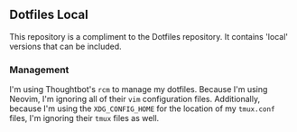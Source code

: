 ## Dotfiles Local

This repository is a compliment to the Dotfiles repository. It contains 'local' versions that can be included.

### Management

I'm using Thoughtbot's `rcm` to manage my dotfiles. Because I'm using Neovim, I'm ignoring all of their `vim` configuration files. Additionally, because I'm using the `XDG_CONFIG_HOME` for the location of my `tmux.conf` files, I'm ignoring their `tmux` files as well.
